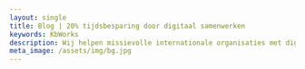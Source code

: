 ```yaml
---
layout: single
title: Blog | 20% tijdsbesparing door digitaal samenwerken
keywords: KbWorks
description: Wij helpen missievolle internationale organisaties met digitaal samenwerken. Door de juiste inzet én gebruik van Microsoft Teams en Office 365.
meta_image: /assets/img/bg.jpg
---
```

